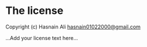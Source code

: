 # The license

Copyright (c) Hasnain Ali <hasnain01022000@gmail.com>

...Add your license text here...